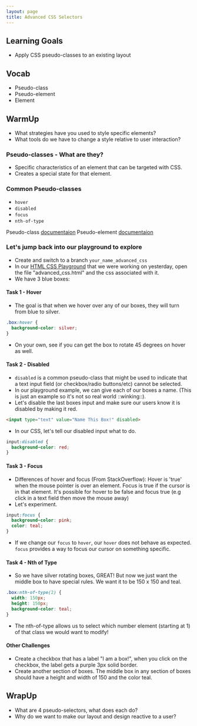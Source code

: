 ```yaml
---
layout: page
title: Advanced CSS Selectors
---
```


## Learning Goals

  - Apply CSS pseudo-classes to an existing layout

  
## Vocab 
* Pseudo-class
* Pseudo-element
* Element

## WarmUp 
* What strategies have you used to style specific elements?
* What tools do we have to change a style relative to user interaction?

### Pseudo-classes - What are they?

  - Specific characteristics of an element that can be targeted with CSS.
  - Creates a special state for that element.

### Common Pseudo-classes

  - `hover`
  - `disabled`
  - `focus`
  - `nth-of-type`
  
  Pseudo-class [documentaion](https://www.w3schools.com/css/css_pseudo_classes.asp)
  Pseudo-element [documentaion](https://www.w3schools.com/css/css_pseudo_elements.asp)

### Let's jump back into our playground to explore

  - Create and switch to a branch `your_name_advanced_css`
  - In our [HTML CSS Playground](https://github.com/turingschool-examples/html_css_playground) that we were working on yesterday, open the file "advanced_css.html" and the css associated with it.
  - We have 3 blue boxes:

#### Task 1 - Hover

  - The goal is that when we hover over any of our boxes, they will turn from blue to silver.

  ```css
  .box:hover {
    background-color: silver;
  }
  ```

  - On your own, see if you can get the box to rotate 45 degrees on hover as well.

#### Task 2 - Disabled

  - `disabled` is a common pseudo-class that might be used to indicate that a text input field (or checkbox/radio buttons/etc) cannot be selected.
  - In our playground example, we can give each of our boxes a name. (This is just an example so it's not so real world ::winking::).
  - Let's disable the last boxes input and make sure our users know it is disabled by making it red.

  ```html
  <input type="text" value="Name This Box!" disabled>
  ```

  - In our CSS, let's tell our disabled input what to do.

  ```css
  input:disabled {
    background-color: red;
  }
  ```

#### Task 3 - Focus

  - Differences of hover and focus (From StackOverflow): Hover is 'true' when the mouse pointer is over an element. Focus is true if the cursor is in that element. It's possible for hover to be false and focus true (e.g click in a text field then move the mouse away)
  - Let's experiment.

  ```css
  input:focus {
    background-color: pink;
    color: teal;
  }
  ```

  - If we change our `focus` to `hover`, our `hover` does not behave as expected. `focus` provides a way to focus our cursor on something specific.


#### Task 4 - Nth of Type

  - So we have silver rotating boxes, GREAT! But now we just want the middle box to have special rules. We want it to be 150 x 150 and teal.

  ```css
  .box:nth-of-type(2) {
    width: 150px;
    height: 150px;
    background-color: teal;
  }
  ```

  - The nth-of-type allows us to select which number element (starting at 1) of that class we would want to modify!

#### Other Challenges

  - Create a checkbox that has a label "I am a box!", when you click on the checkbox, the label gets a purple 3px solid border.
  - Create another section of boxes. The middle box in any section of boxes should have a height and width of 150 and the color teal.


## WrapUp
* What are 4 pseudo-selectors, what does each do? 
* Why do we want to make our layout and design reactive to a user? 
